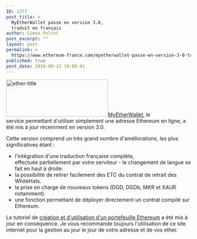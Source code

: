 ```yaml
---
ID: 1377
post_title: >
  MyEtherWallet passe en version 3.0,
  traduit en français
author: Simon Polrot
post_excerpt: ""
layout: post
permalink: >
  https://www.ethereum-france.com/myetherwallet-passe-en-version-3-0-traduit-en-francais/
published: true
post_date: 2016-09-12 10:08:41
---
```

<a href="https://www.myetherwallet.com"><span style="text-decoration: underline;"><img class="alignright size-full wp-image-1403" src="https://www.ethereum-france.com/wp-content/uploads/2016/09/ether-title.png" alt="ether-title" width="278" height="101" />MyEtherWallet</span></a>, le service permettant d'utiliser simplement une adresse Ethereum en ligne, a été mis à jour récemment en version 3.0.

Cette version comprend un très grand nombre d'améliorations, les plus significatives étant :
<ul>
 	<li>l'intégration d'une traduction française complète, effectuée partiellement par votre serviteur - le changement de langue se fait en haut à droite.</li>
 	<li>la possibilité de retirer facilement des ETC du contrat de retrait des WhiteHats.</li>
 	<li>la prise en charge de nouveaux tokens (DGD, DGDb, MKR et XAUR notamment).</li>
 	<li>une fonction permettant de déployer directement un contrat compilé sur Ethereum.</li>
</ul>
Le tutoriel de <a href="https://www.ethereum-france.com/creer-et-gerer-son-portefeuille-dether-en-2-minutes-avec-myetherwallet-com/"><span style="text-decoration: underline;">création et d'utilisation d'un portefeuille Ethereum</span></a> a été mis à jour en conséquence. Je vous recommande toujours l'utilisation de ce site internet pour la gestion au jour le jour de votre adresse et de vos ether.